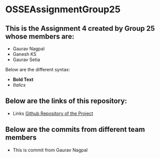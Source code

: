 # OSSEAssignmentGroup25

## This is the Assignment 4 created by Group 25 whose members are:

* Gaurav Nagpal
* Ganesh KS
* Gaurav Setia

Below are the different syntax:

* **Bold Text**
* _Italics_

## Below are the links of this repository:

* Links
[Github Repository of the Project](https://github.com/2020mt93076/OSSEAssignment4Group25)

## Below are the commits from different team members

* This is commit from Gaurav Nagpal
